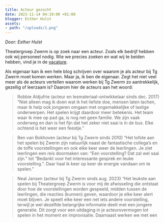 ```yaml
---
title: Acteur gezocht
date: 2023-11-14 04:19:00 +01:00
blogger: Esther Hulst
assets:
- path: "/uploads/1.png"
---
```


*Door: Esther Hulst*

Theatergroep Zwerm is op zoek naar een acteur. Zoals elk bedrijf hebben ook wij personeel nodig. Wie we precies zoeken en wat wij te beiden hebben, vind je in de [vacature](https://www.opde1sterij.nl/vacatures/). 

Als eigenaar kan ik een hele blog schrijven over waarom je als acteur bij Tg Zwerm moet komen werken. Maar ja, ik ben de eigenaar. Zegt het niet veel meer als de acteurs vertellen waarom werken bij Tg Zwerm zo aantrekkelijk, gezellig of leerzaam is? Daarom hier de acteurs aan het woord:

> Robbie Aldjufrie (acteur en lesmateriaal-ontwikkelaar sinds dec. 2017)
“Niet alleen mag ik doen wat ik het liefste doe, mensen laten lachen, maar ik help ook jongeren omgaan met ongemakkelijke of lastige onderwerpen. Het spelen krijgt daardoor meer betekenis. Het team waar ik mee op pad ga, is nog net geen familie. We zijn vaak onderweg en dan is het fijn dat het zeker niet saai is in de bus. Elke ochtend is het weer een feestje.”

> Ben van Bokhoven (acteur bij Tg Zwerm sinds 2010)
“Het tofste aan het spelen bij Zwerm zijn natuurlijk naast de fantastische collega’s en de toffe voorstellingen en ook elke keer weer de leerlingen. Je ziet leerlingen een reis doormaken van: “Een voorstelling? Dat zal wel saai zijn.” tot “Bedankt voor het interessante gesprek en leuke voorstelling.”. Daar haal ik keer op keer de energie vandaan om te spelen.”

> Neal Jansen (acteur bij Tg Zwerm sinds aug. 2023)
“Het leukste aan spelen bij Theatergroep Zwerm is voor mij de afwisseling die ontstaat door hoe de voorstellingen worden gespeeld, midden tussen de leerlingen, die reacties (kunnen) geven, waardoor je elke keer alert moet blijven. Je speelt elke keer een net iets andere voorstelling, terwijl je wel dezelfde belangrijke informatie deelt met een jongere generatie. Dit zorgt voor een uitdaging in je acteursvermogen tot spelen in het moment en improvisatie. Daarnaast werken we met een supergezellig team dat altijd voor elkaar klaarstaat. Kortom nooit een saai moment en zeer betekenisvol werk.”

> Rozemarijn van der Kaaij (acteur bij Tg Zwerm sinds aug. 2020)
“Acteur bij Zwerm zijn is fijn, omdat er veel vertrouwen in je is. Je werkt met een ontzettend leuk team dat je sneller als vrienden dan als collega’s ziet, waardoor de voorstellingen altijd een feestje zijn om te spelen!”

> Fee Reynaert (acteur bij Tg Zwerm sinds aug 2020)
“Bij Zwerm krijg je de ruimte om te ontdekken welke uitvoeringsvorm het beste bij jou past, maar wel met de juiste tools en richtlijnen. Natuurlijk is het als acteur enorm fijn om zoveel te kunnen spelen en hierdoor financieel sterk te staan. Ik ben dankbaar voor dit werk en het heeft er voor gezorgd dat ik zowel binnen Zwerm als daarbuiten als maker erg gegroeid ben.”

Zelfs acteurs die niet meer bij ons werken omdat ze een bijvoorbeeld grote rol in een musical te pakken hebben, hebben een goed woordje voor ons over:

> Marieke Goemans (acteur bij Tg Zwerm sinds aug. 2021-2023) Speelt o.a. in Jezus Christ superstar en van de zomer in het as zondag in het zuiden. 
“Zwerm heeft mij als acteur een speeltuin gegeven om mijn eigen speelstijl te ontdekken en te ontwikkelen. Daarbij ontdekte ik hoe fijn en bijzonder het is om met acteren ook écht iets te kunnen betekenen voor de persoonlijke ontwikkeling van jongeren. Daarbij is Theatergroep Zwerm een fantastische club mensen; alles is bespreekbaar, we zijn echte teamplayers en we staan altijd voor elkaar klaar. En bovenal hebben we het MEGA gezellig!”

> Of die een hele andere weg zijn ingeslagen zoals Karlijn van der Schaaf (acteur bij Tg Zwerm sinds dec 2016-2023) inmiddels psycholoog en eens tijdgebrek gestopt. 
“Omdat het publiek het meest dankbare publiek is wat je je maar kunt wensen. Spelen voor kinderen in hun eigen klas is een feestje!”

En Tg Zwerm is ook goed te combineren met ander werk. Zo speelt Neal Jansen op dit moment in Soldaat van Oranje en Lisa Morrell in Judeska Airlines. Ze hadden niet bij Tg Zwerm hoeven blijven spelen. Waarom ze dat dan toch doen? Omdat het zo enorm leuk, elke keer anders en leerzaam is. 

Lijkt het je wat om ook bij dit geweldige team te horen? Wil jij als professionele acteur aan de slag bij een ambitieuze theatergroep? Wil jij werk met veel vrijheid, verantwoordelijkheid en ontwikkelmogelijkheden? Ben je niet bang voor pubers? En wil je graag een steentje bijdragen aan de ontwikkeling van jongvolwassenen? Dan ben jij onze acteur! Kom auditie doen en wordt onderdeel van ons vaste acteursteam.

Leuk extraatje: alle teamleden mogen gebruikmaken van de faciliteiten van Op de eerste rij. Het kantoor en de studio in Broedplaats Bogota maar ook alle gezamenlijk kennis, kunde en netwerk. Kortom een warm bad met uitstekende ontwikkelmogelijkheden!
Check hier de [vacature](https://www.opde1sterij.nl/vacatures/)!